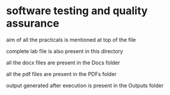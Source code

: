 # software testing and quality assurance

aim of all the practicals is mentioned at top of the file

complete lab file is also present in this directory

all the docx files are present in the Docs folder

all the pdf files are present in the PDFs folder

output generated after execution is present in the Outputs folder
